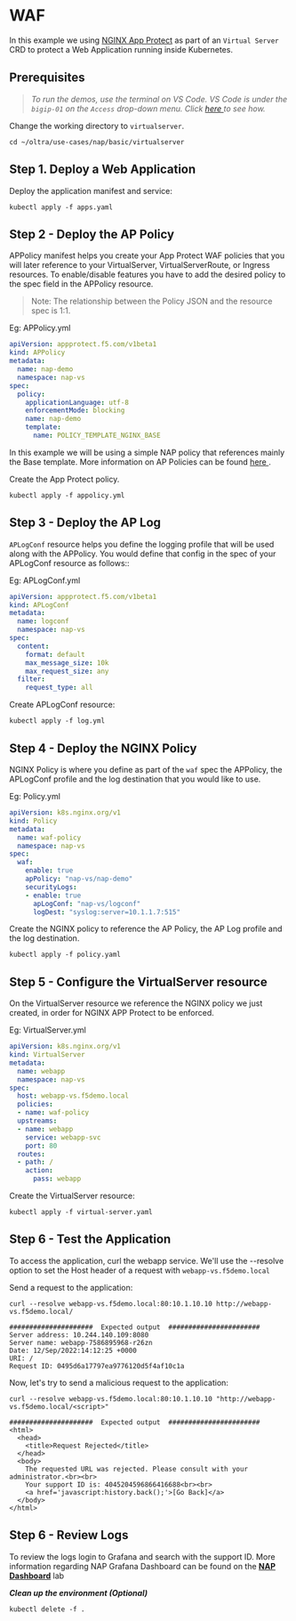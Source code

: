 # WAF

In this example we using [NGINX App Protect](https://www.nginx.com/products/nginx-app-protect/) as part of an `Virtual Server` CRD to protect a Web Application running inside Kubernetes.

## Prerequisites

> *To run the demos, use the terminal on VS Code. VS Code is under the `bigip-01` on the `Access` drop-down menu. Click <a href="https://raw.githubusercontent.com/F5EMEA/oltra/main/vscode.png"> here </a> to see how.*

Change the working directory to `virtualserver`.
```
cd ~/oltra/use-cases/nap/basic/virtualserver
```

## Step 1. Deploy a Web Application

Deploy the application manifest and service:
```
kubectl apply -f apps.yaml
```

## Step 2 - Deploy the AP Policy
APPolicy manifest helps you create your App Protect WAF policies that you will later reference to your VirtualServer, VirtualServerRoute, or Ingress resources. To enable/disable features you have to add the desired policy to the spec field in the APPolicy resource.

> Note: The relationship between the Policy JSON and the resource spec is 1:1.

Eg: APPolicy.yml
```yml
apiVersion: appprotect.f5.com/v1beta1
kind: APPolicy
metadata:
  name: nap-demo
  namespace: nap-vs
spec:
  policy:
    applicationLanguage: utf-8
    enforcementMode: blocking
    name: nap-demo
    template:
      name: POLICY_TEMPLATE_NGINX_BASE
```

In this example we will be using a simple NAP policy that references mainly the Base template. More information on AP Policies can be found <a href="https://docs.nginx.com/nginx-app-protect/configuration-guide/configuration/#policy-configuration-overview"> here </a>. 

Create the App Protect policy.
```
kubectl apply -f appolicy.yml
```

## Step 3 - Deploy the AP Log
`APLogConf` resource helps you define the logging profile that will be used along with the APPolicy. You would define that config in the spec of your APLogConf resource as follows::

Eg: APLogConf.yml
```yml
apiVersion: appprotect.f5.com/v1beta1
kind: APLogConf
metadata:
  name: logconf
  namespace: nap-vs
spec:
  content:
    format: default
    max_message_size: 10k
    max_request_size: any
  filter:
    request_type: all
```

Create APLogConf resource:
```
kubectl apply -f log.yml
```

## Step 4 - Deploy the NGINX Policy
NGINX Policy is where you define as part of the `waf` spec the APPolicy, the APLogConf profile and the log destination that you would like to use.

Eg: Policy.yml
```yml
apiVersion: k8s.nginx.org/v1
kind: Policy
metadata:
  name: waf-policy
  namespace: nap-vs
spec:
  waf:
    enable: true
    apPolicy: "nap-vs/nap-demo"
    securityLogs:
    - enable: true
      apLogConf: "nap-vs/logconf"
      logDest: "syslog:server=10.1.1.7:515"
```

Create the NGINX policy to reference the AP Policy, the AP Log profile and the log destination.
```
kubectl apply -f policy.yaml
```

## Step 5 - Configure the VirtualServer resource
On the VirtualServer resource we reference the NGINX policy we just created, in order for NGINX APP Protect to be enforced. 

Eg: VirtualServer.yml
```yml
apiVersion: k8s.nginx.org/v1
kind: VirtualServer
metadata:
  name: webapp
  namespace: nap-vs
spec:
  host: webapp-vs.f5demo.local
  policies:
  - name: waf-policy
  upstreams:
  - name: webapp
    service: webapp-svc
    port: 80
  routes:
  - path: /
    action:
      pass: webapp
```

Create the VirtualServer resource:
```
kubectl apply -f virtual-server.yaml
```

## Step 6 - Test the Application

To access the application, curl the webapp service. We'll use the --resolve option to set the Host header of a request with `webapp-vs.f5demo.local`

Send a request to the application:
```
curl --resolve webapp-vs.f5demo.local:80:10.1.10.10 http://webapp-vs.f5demo.local/

#####################  Expected output  #######################
Server address: 10.244.140.109:8080
Server name: webapp-7586895968-r26zn
Date: 12/Sep/2022:14:12:25 +0000
URI: /
Request ID: 0495d6a17797ea9776120d5f4af10c1a
```

Now, let's try to send a malicious request to the application:
```
curl --resolve webapp-vs.f5demo.local:80:10.1.10.10 "http://webapp-vs.f5demo.local/<script>"

#####################  Expected output  #######################
<html>
  <head>
    <title>Request Rejected</title>
  </head>
  <body>
    The requested URL was rejected. Please consult with your administrator.<br><br>
    Your support ID is: 4045204596866416688<br><br>
    <a href='javascript:history.back();'>[Go Back]</a>
  </body>
</html>
```

## Step 6 - Review Logs

To review the logs login to Grafana and search with the support ID. More information regarding NAP Grafana Dashboard can be found on the [**NAP Dashboard**](https://github.com/F5EMEA/oltra/tree/main/use-cases/nap/monitoring) lab


***Clean up the environment (Optional)***
```
kubectl delete -f .
```